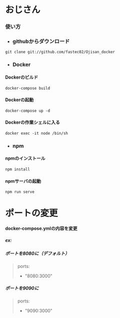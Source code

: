 おじさん
===
### 使い方

- ### githubからダウンロード

`git clone git://github.com/fastec02/Ojisan_docker`

- ### Docker

#### Dockerのビルド

`docker-compose build`

#### Dockerの起動

`docker-compose up -d`

#### Dockerの作業シェルに入る

`docker exec -it node /bin/sh`

- ### npm

#### npmのインストール

`npm install`

#### npmサーバの起動

`npm run serve`

ポートの変更
===

####  docker-compose.ymlの内容を変更
##### ex:
##### ポートを8080に（デフォルト）
>ports:
>  - "8080:3000"
##### ポートを9090に
>ports:
>  - "9090:3000"

